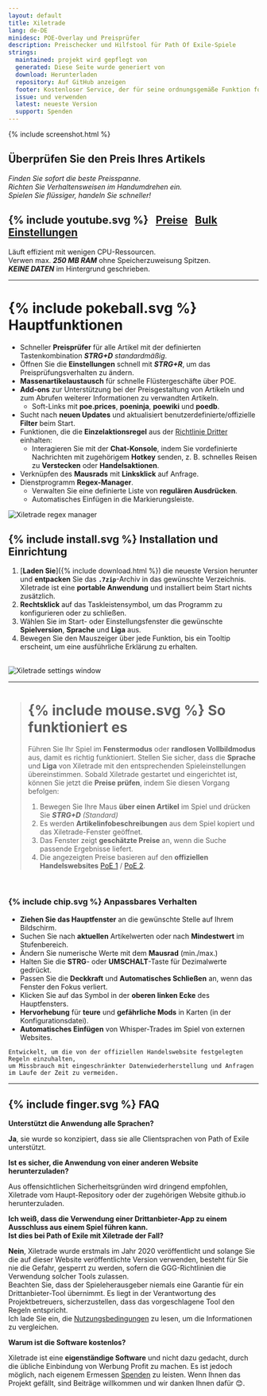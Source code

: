 ```yaml
---
layout: default
title: Xiletrade
lang: de-DE
minidesc: POE-Overlay und Preisprüfer
description: Preischecker und Hilfstool für Path Of Exile-Spiele
strings:
  maintained: projekt wird gepflegt von
  generated: Diese Seite wurde generiert von
  download: Herunterladen
  repository: Auf GitHub anzeigen
  footer: Kostenloser Service, der für seine ordnungsgemäße Funktion fortlaufende Wartung erfordert.
  issue: und verwenden
  latest: neueste Version
  support: Spenden
---
```

{% include screenshot.html %}
## Überprüfen Sie den Preis Ihres Artikels

*Finden Sie sofort die beste Preisspanne.*  
*Richten Sie Verhaltensweisen im Handumdrehen ein.*  
*Spielen Sie flüssiger, handeln Sie schneller!*  

## {% include youtube.svg %} &nbsp; [Preise](https://youtu.be/4mP3uOsr8oc) &nbsp; [Bulk](https://youtu.be/6yuLZXTho-A) &nbsp; [Einstellungen](https://youtu.be/libdIjrNM-8)<br>

Läuft effizient mit wenigen CPU-Ressourcen.  
Verwen max. ***250 MB RAM*** ohne Speicherzuweisung Spitzen.  
***KEINE DATEN*** im Hintergrund geschrieben.  

* * *

# {% include pokeball.svg %} Hauptfunktionen

- Schneller **Preisprüfer** für alle Artikel mit der definierten Tastenkombination ***STRG+D*** *standardmäßig*.
- Öffnen Sie die **Einstellungen** schnell mit ***STRG+R***, um das Preisprüfungsverhalten zu ändern.
- **Massenartikelaustausch** für schnelle Flüstergeschäfte über POE.
- **Add-ons** zur Unterstützung bei der Preisgestaltung von Artikeln und zum Abrufen weiterer Informationen zu verwandten Artikeln.
	- Soft-Links mit **poe.prices**, **poeninja**, **poewiki** und **poedb**.
- Sucht nach **neuen Updates** und aktualisiert benutzerdefinierte/offizielle **Filter** beim Start.
- Funktionen, die die **Einzelaktionsregel** aus der [Richtlinie Dritter](https://www.pathofexile.com/developer/docs#policy) einhalten:
	- Interagieren Sie mit der **Chat-Konsole**, indem Sie vordefinierte Nachrichten mit zugehörigem **Hotkey** senden, z. B. schnelles Reisen zu **Verstecken** oder **Handelsaktionen**.
- Verknüpfen des **Mausrads** mit **Linksklick** auf Anfrage.
- Dienstprogramm **Regex-Manager**.
	- Verwalten Sie eine definierte Liste von **regulären Ausdrücken**.
	- Automatisches Einfügen in die Markierungsleiste.  

<img align="center" alt="Xiletrade regex manager" src="https://github.com/user-attachments/assets/15ad4606-8e1b-4f54-846c-5fcd9a992270">
<br>

## {% include install.svg %} Installation und Einrichtung

1. [**Laden Sie**]({% include download.html %}) die neueste Version herunter und **entpacken** Sie das **`.7zip`**-Archiv in das gewünschte Verzeichnis.
Xiletrade ist eine **portable Anwendung** und installiert beim Start nichts zusätzlich.
2. **Rechtsklick** auf das Taskleistensymbol, um das Programm zu konfigurieren oder zu schließen.
3. Wählen Sie im Start- oder Einstellungsfenster die gewünschte **Spielversion**, **Sprache** und **Liga** aus.
4. Bewegen Sie den Mauszeiger über jede Funktion, bis ein Tooltip erscheint, um eine ausführliche Erklärung zu erhalten.  
<br>
<img alt="Xiletrade settings window" src="https://github.com/user-attachments/assets/7ce8fd85-0213-48c2-8695-219c68c34738">
<br>

* * *
> # {% include mouse.svg %} So funktioniert es
>
> Führen Sie Ihr Spiel im **Fenstermodus** oder **randlosen Vollbildmodus** aus, damit es richtig funktioniert.
> Stellen Sie sicher, dass die **Sprache** und **Liga** von Xiletrade mit den entsprechenden Spieleinstellungen übereinstimmen.
> Sobald Xiletrade gestartet und eingerichtet ist, können Sie jetzt die **Preise prüfen**, indem Sie diesen Vorgang befolgen:
> 1. Bewegen Sie Ihre Maus **über einen Artikel** im Spiel und drücken Sie ***STRG+D*** *(Standard)*
> 2. Es werden **Artikelinfobeschreibungen** aus dem Spiel kopiert und das Xiletrade-Fenster geöffnet.
> 3. Das Fenster zeigt **geschätzte Preise** an, wenn die Suche passende Ergebnisse liefert.
> 4. Die angezeigten Preise basieren auf den **offiziellen Handelswebsites** [PoE 1](https://www.pathofexile.com/trade/search/) / [PoE 2](https://www.pathofexile.com/trade2/search/poe2/).
<br>

### {% include chip.svg %} Anpassbares Verhalten

* **Ziehen Sie das Hauptfenster** an die gewünschte Stelle auf Ihrem Bildschirm.
* Suchen Sie nach **aktuellen** Artikelwerten oder nach **Mindestwert** im Stufenbereich.
* Ändern Sie numerische Werte mit dem **Mausrad** (min./max.)
* Halten Sie die **STRG**- oder **UMSCHALT**-Taste für Dezimalwerte gedrückt.
* Passen Sie die **Deckkraft** und **Automatisches Schließen** an, wenn das Fenster den Fokus verliert.
* Klicken Sie auf das Symbol in der **oberen linken Ecke** des Hauptfensters.
* **Hervorhebung** für **teure** und **gefährliche Mods** in Karten (in der Konfigurationsdatei).
* **Automatisches Einfügen** von Whisper-Trades im Spiel von externen Websites.

```
Entwickelt, um die von der offiziellen Handelswebsite festgelegten Regeln einzuhalten,
um Missbrauch mit eingeschränkter Datenwiederherstellung und Anfragen im Laufe der Zeit zu vermeiden.
```
* * *

## {% include finger.svg %} FAQ

<p class="accordion"><b>Unterstützt die Anwendung alle Sprachen?</b></p>
<div class="panel">
<b>Ja</b>, sie wurde so konzipiert, dass sie alle Clientsprachen von Path of Exile unterstützt.
</div>

<p class="accordion"><b>Ist es sicher, die Anwendung von einer anderen Website herunterzuladen?</b></p>
<div class="panel">
Aus offensichtlichen Sicherheitsgründen wird dringend empfohlen, Xiletrade vom Haupt-Repository oder der zugehörigen Website github.io herunterzuladen.
</div>

<p class="accordion"><b>Ich weiß, dass die Verwendung einer Drittanbieter-App zu einem Ausschluss aus einem Spiel führen kann.<br>Ist dies bei Path of Exile mit Xiletrade der Fall?</b></p>
<div class="panel">
<b>Nein</b>, Xiletrade wurde erstmals im Jahr 2020 veröffentlicht und solange Sie die auf dieser Website veröffentlichte Version verwenden, besteht für Sie nie die Gefahr, gesperrt zu werden, sofern die GGG-Richtlinien die Verwendung solcher Tools zulassen.
<br>Beachten Sie, dass der Spieleherausgeber niemals eine Garantie für ein Drittanbieter-Tool übernimmt.
Es liegt in der Verantwortung des Projektbetreuers, sicherzustellen, dass das vorgeschlagene Tool den Regeln entspricht.
<br>Ich lade Sie ein, die <a target="_blank" rel="noopener noreferrer" href="https://www.pathofexile.com/developer/docs#policy">Nutzungsbedingungen</a> zu lesen, um die Informationen zu vergleichen.
</div>

<p class="accordion"><b>Warum ist die Software kostenlos?</b></p>
<div class="panel">
Xiletrade ist eine <b>eigenständige Software</b> und nicht dazu gedacht, durch die übliche Einbindung von Werbung Profit zu machen. Es ist jedoch möglich, nach eigenem Ermessen <a target="_blank" rel="noopener noreferrer" href="{{ site.github.paypal_url }}">Spenden</a> zu leisten. Wenn Ihnen das Projekt gefällt, sind Beiträge willkommen und wir danken Ihnen dafür 😊.
</div>